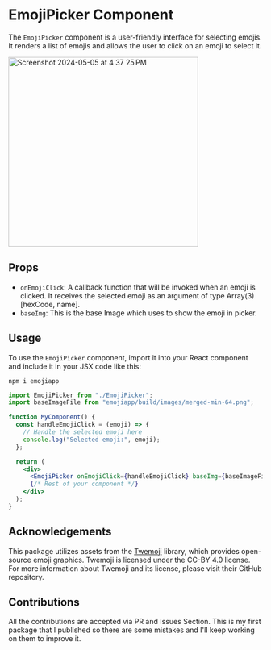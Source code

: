 # EmojiPicker Component

The `EmojiPicker` component is a user-friendly interface for selecting emojis. It renders a list of emojis and allows the user to click on an emoji to select it.


<img width="376" alt="Screenshot 2024-05-05 at 4 37 25 PM" src="https://github.com/pushpendrahpx/emojiapp/assets/48829314/5007b5d7-6adf-464f-ba83-0887e6d2df51">

## Props

- `onEmojiClick`: A callback function that will be invoked when an emoji is clicked. It receives the selected emoji as an argument of type Array(3) [hexCode, name].
- `baseImg`: This is the base Image which uses to show the emoji in picker.

## Usage

To use the `EmojiPicker` component, import it into your React component and include it in your JSX code like this:

```
npm i emojiapp
```

```jsx
import EmojiPicker from "./EmojiPicker";
import baseImageFile from "emojiapp/build/images/merged-min-64.png";

function MyComponent() {
  const handleEmojiClick = (emoji) => {
    // Handle the selected emoji here
    console.log("Selected emoji:", emoji);
  };

  return (
    <div>
      <EmojiPicker onEmojiClick={handleEmojiClick} baseImg={baseImageFile} />
      {/* Rest of your component */}
    </div>
  );
}
```

## Acknowledgements

This package utilizes assets from the [Twemoji](https://github.com/twitter/twemoji) library, which provides open-source emoji graphics. Twemoji is licensed under the CC-BY 4.0 license. For more information about Twemoji and its license, please visit their GitHub repository.

## Contributions

All the contributions are accepted via PR and Issues Section. This is my first package that I published so there are some mistakes and I'll keep working on them to improve it.
